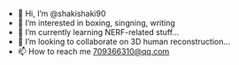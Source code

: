 - 👋 Hi, I’m @shakishaki90
- 👀 I’m interested in boxing, singning, writing
- 🌱 I’m currently learning NERF-related stuff...
- 💞️ I’m looking to collaborate on 3D human reconstruction...
- 📫 How to reach me 709366310@qq.com

<!---
shakishaki90/shakishaki90 is a ✨ special ✨ repository because its `README.md` (this file) appears on your GitHub profile.
You can click the Preview link to take a look at your changes.
--->
